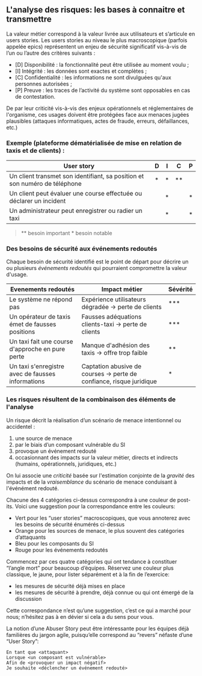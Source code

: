 ## L'analyse des risques: les bases à connaitre et transmettre

La valeur métier correspond à la valeur livrée aux utilisateurs et s’articule en users stories. Les users stories au niveau le plus macroscopique (parfois appelée epics) représentent un enjeu de sécurité significatif vis-à-vis de l’un ou l’autre des critères suivants :
- [D] Disponibilité : la fonctionnalité peut être utilisée au moment voulu ;
- [I] Intégrité : les données sont exactes et complètes ;
- [C] Confidentialité : les informations ne sont divulguées qu'aux personnes autorisées ; 
- [P] Preuve : les traces de l’activité du système sont opposables en cas de contestation.

De par leur criticité vis-à-vis des enjeux opérationnels et réglementaires de l'organisme, ces usages doivent être protégées face aux menaces jugées plausibles (attaques informatiques, actes de fraude, erreurs, défaillances, etc.)

### Exemple (plateforme dématérialisée de mise en relation de taxis et de clients) :

| **User story** | **D** | **I** | **C** | **P** |
|----------|-------|-------|-------|-------|
| Un client transmet son identifiant, sa position et son numéro de téléphone | * | * | ** ||
| Un client peut évaluer une course effectuée ou déclarer un incident |  | * |  | * |
| Un administrateur peut enregistrer ou radier un taxi |  | * |  | * |

> ** besoin important * besoin notable

### Des besoins de sécurité aux événements redoutés

Chaque besoin de sécurité identifié est le point de départ pour décrire un ou plusieurs *événements redoutés* qui pourraient compromettre la valeur d'usage.

| **Evenements redoutés** | **Impact métier** | Sévérité |
|---------------|---------------|---------------|
| Le système ne répond pas | Expérience utilisateurs dégradée -> perte de clients | *** |
| Un opérateur de taxis émet de fausses positions | Fausses adéquations clients-taxi -> perte de clients| *** |
| Un taxi fait une course d'approche en pure perte | Manque d'adhésion des taxis -> offre trop faible | ** |
| Un taxi s'enregistre avec de fausses informations | Captation abusive de courses -> perte de confiance, risque juridique | * |

### Les risques résultent de la combinaison des éléments de l'analyse

Un risque décrit la réalisation d’un scénario de menace intentionnel ou accidentel :
1. une source de menace
2. par le biais d’un composant vulnérable du SI
3. provoque un événement redouté
4. occasionnant des impacts sur la valeur métier, directs et indirects (humains, opérationnels, juridiques, etc.)

On lui associe une *criticité* basée sur l'estimation conjointe de la *gravité* des impacts et de la *vraisemblance* du scénario de menace conduisant à l'événément redouté.

Chacune des 4 catégories ci-dessus correspondra à une couleur de post-its. Voici une suggestion pour la correspondance entre les couleurs:
- Vert pour les “user stories” macroscopiques, que vous annoterez avec les besoins de sécurité énumérés ci-dessus
- Orange pour les sources de menace, le plus souvent des catégories d’attaquants
- Bleu pour les composants du SI
- Rouge pour les événements redoutés

Commencez par ces quatre catégories qui ont tendance à constituer “l’angle mort” pour beaucoup d’équipes. Réservez une couleur plus classique, le jaune, pour lister séparément et à la fin de l’exercice:
- les mesures de sécurité déjà mises en place
- les mesures de sécurité à prendre, déjà connue ou qui ont émergé de la discussion

Cette correspondance n’est qu’une suggestion, c’est ce qui a marché pour nous; n’hésitez pas à en dévier si cela a du sens pour vous.

La notion d’une Abuser Story peut être intéressante pour les équipes déjà familières du jargon agile, puisqu’elle correspond au “revers” néfaste d’une “User Story”:

```
En tant que <attaquant>
Lorsque <un composant est vulnérable>
Afin de <provoquer un impact négatif>
Je souhaite <déclencher un événement redouté>
```
